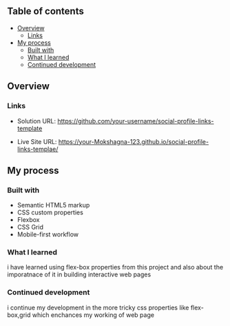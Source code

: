 ## Table of contents

- [Overview](#overview)
  - [Links](#links)
- [My process](#my-process)
  - [Built with](#built-with)
  - [What I learned](#what-i-learned)
  - [Continued development](#continued-development)
  

## Overview
### Links

- Solution URL: https://github.com/your-username/social-profile-links-template

- Live Site URL: https://your-Mokshagna-123.github.io/social-profile-links-templae/

## My process

### Built with

- Semantic HTML5 markup
- CSS custom properties
- Flexbox
- CSS Grid
- Mobile-first workflow
### What I learned

i have learned using flex-box properties from this project and also about the imporatnace of it in building interactive web pages
### Continued development

i continue my development in the more tricky css properties like flex-box,grid which enchances my working of web page
